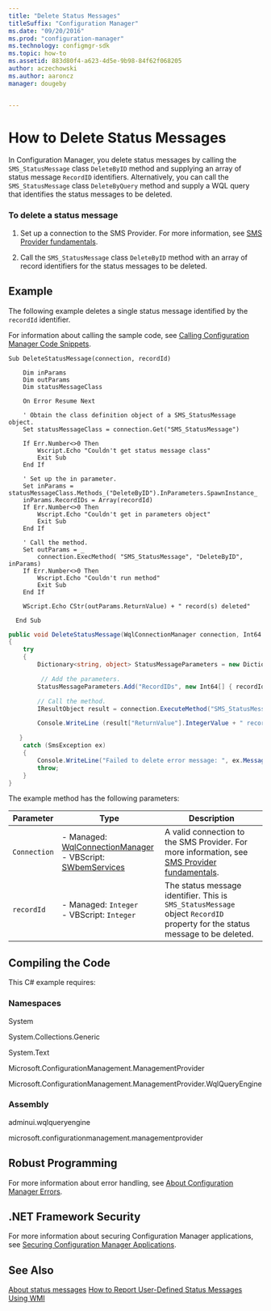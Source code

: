 ```yaml
---
title: "Delete Status Messages"
titleSuffix: "Configuration Manager"
ms.date: "09/20/2016"
ms.prod: "configuration-manager"
ms.technology: configmgr-sdk
ms.topic: how-to
ms.assetid: 883d80f4-a623-4d5e-9b98-84f62f068205
author: aczechowski
ms.author: aaroncz
manager: dougeby


---
```

# How to Delete Status Messages
In Configuration Manager, you delete status messages by calling the `SMS_StatusMessage` class `DeleteByID` method and supplying an array of status message `RecordID` identifiers. Alternatively, you can call the `SMS_StatusMessage` class `DeleteByQuery` method and supply a WQL query that identifies the status messages to be deleted.  

### To delete a status message  

1.  Set up a connection to the SMS Provider. For more information, see [SMS Provider fundamentals](../../understand/sms-provider-fundamentals.md).  

2.  Call the `SMS_StatusMessage` class `DeleteByID` method with an array of record identifiers for the status messages to be deleted.  

## Example  
 The following example deletes a single status message identified by the `recordId` identifier.  

 For information about calling the sample code, see [Calling Configuration Manager Code Snippets](../../../../develop/core/understand/calling-code-snippets.md).  

```vbs  
Sub DeleteStatusMessage(connection, recordId)  

    Dim inParams  
    Dim outParams  
    Dim statusMessageClass  

    On Error Resume Next  

    ' Obtain the class definition object of a SMS_StatusMessage object.  
    Set statusMessageClass = connection.Get("SMS_StatusMessage")  

    If Err.Number<>0 Then  
        Wscript.Echo "Couldn't get status message class"  
        Exit Sub  
    End If  

    ' Set up the in parameter.  
    Set inParams = statusMessageClass.Methods_("DeleteByID").InParameters.SpawnInstance_  
    inParams.RecordIDs = Array(recordId)  
    If Err.Number<>0 Then  
        Wscript.Echo "Couldn't get in parameters object"  
        Exit Sub  
    End If  

    ' Call the method.  
    Set outParams = _  
        connection.ExecMethod( "SMS_StatusMessage", "DeleteByID", inParams)  
    If Err.Number<>0 Then  
        Wscript.Echo "Couldn't run method"  
        Exit Sub  
    End If  

    WScript.Echo CStr(outParams.ReturnValue) + " record(s) deleted"  

  End Sub  
```  

```c#  
public void DeleteStatusMessage(WqlConnectionManager connection, Int64 recordId)  
{  
    try  
    {  
        Dictionary<string, object> StatusMessageParameters = new Dictionary<string, object>();  

         // Add the parameters.  
        StatusMessageParameters.Add("RecordIDs", new Int64[] { recordId });  

        // Call the method.  
        IResultObject result = connection.ExecuteMethod("SMS_StatusMessage", "DeleteByID", StatusMessageParameters);  

        Console.WriteLine (result["ReturnValue"].IntegerValue + " record(s) deleted");  

   }  
    catch (SmsException ex)  
    {  
        Console.WriteLine("Failed to delete error message: ", ex.Message);  
        throw;  
    }  
}  

```  

 The example method has the following parameters:  

|Parameter|Type|Description|  
|---------------|----------|-----------------|  
|`Connection`|-   Managed: [WqlConnectionManager](../../understand/managed-sms-provider-fundamentals-in-configuration-manager.md#wqlconnectionmanager)<br />-   VBScript: [SWbemServices](/windows/win32/wmisdk/swbemservices)|A valid connection to the SMS Provider. For more information, see [SMS Provider fundamentals](../../understand/sms-provider-fundamentals.md).|  
|`recordId`|-   Managed: `Integer`<br />-   VBScript: `Integer`|The status message identifier. This is `SMS_StatusMessage` object `RecordID` property for the status message to be deleted.|  

## Compiling the Code  
 This C# example requires:  

### Namespaces  
 System  

 System.Collections.Generic  

 System.Text  

 Microsoft.ConfigurationManagement.ManagementProvider  

 Microsoft.ConfigurationManagement.ManagementProvider.WqlQueryEngine  

### Assembly  
 adminui.wqlqueryengine  

 microsoft.configurationmanagement.managementprovider  

## Robust Programming  
 For more information about error handling, see [About Configuration Manager Errors](../../../../develop/core/understand/about-configuration-manager-errors.md).  

## .NET Framework Security  
 For more information about securing Configuration Manager applications, see [Securing Configuration Manager Applications](../../../../develop/core/understand/securing-configuration-manager-applications.md).  

## See Also  
 [About status messages](about-configuration-manager-status-messages.md)
 [How to Report User-Defined Status Messages Using WMI](../../../../develop/core/servers/manage/how-to-report-user-defined-status-messages.md)